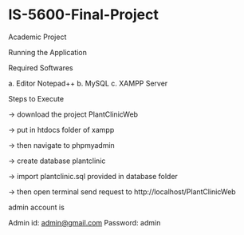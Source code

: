 # IS-5600-Final-Project
Academic Project


Running the Application

Required Softwares

a. Editor Notepad++
b. MySQL 
c. XAMPP Server


Steps to Execute

-> download the project PlantClinicWeb

-> put in htdocs folder of xampp

-> then navigate to phpmyadmin

-> create database plantclinic

-> import plantclinic.sql provided in database folder

-> then open terminal send request to http://localhost/PlantClinicWeb

admin account is 

Admin id: admin@gmail.com
Password: admin

